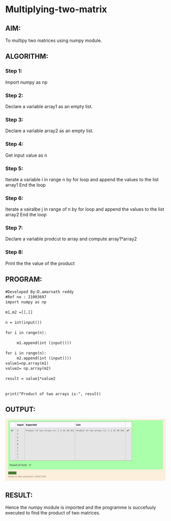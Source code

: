 # Multiplying-two-matrix

## AIM:
To multipy two matrices using numpy module.

## ALGORITHM:
### Step 1:
Import numpy as np

### Step 2:
Declare a variable array1 as an empty list.

### Step 3:
Declare a variable array2 as an empty list.

### Step 4:
Get input value as n

### Step 5:
Iterate a variable i in range n by for loop and append the values to the list array1 End the loop

### Step 6:
Iterate a vairalbe j in range of n by for loop and append the values to the list array2 End the loop

### Step 7:
Declare a variable prodcut to array and compute array1*array2

### Step 8:
Print the the value of the product


## PROGRAM: 
```
#Developed By:D.amarnath reddy
#Ref no : 21003697
import numpy as np

m1,m2 =[],[]

n = int(input())

for i in range(n):

     m1.append(int (input()))

for i in range(n):
     m2.append(int (input()))
value1=np.array(m1)
value2= np.array(m2)

result = value1*value2


print("Product of two arrays is:", result)
```
## OUTPUT:
![git logo](z1.png)
## RESULT:
Hence the numpy module is imported and the programme is succefuuly executed to find the product of two matrices.

